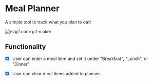 # Meal Planner
A simple tool to track what you plan to eat!

![ezgif com-gif-maker](https://user-images.githubusercontent.com/81380688/139477175-323148f9-a1ce-4276-a79b-ed17aecdcf70.gif)


## Functionality

* [X] User can enter a meal item and set it under "Breakfast", "Lunch", or "Dinner"
* [X] User can clear meal items added to planner.

